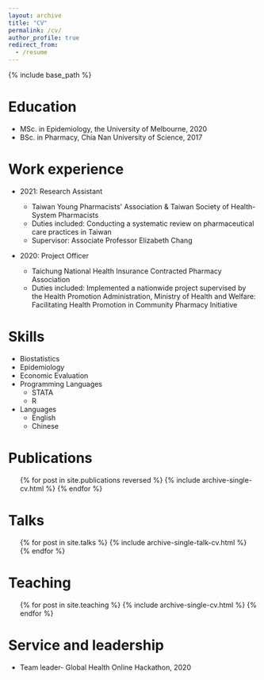 ```yaml
---
layout: archive
title: "CV"
permalink: /cv/
author_profile: true
redirect_from:
  - /resume
---
```


{% include base_path %}

Education
======
* MSc. in Epidemiology, the University of Melbourne, 2020
* BSc. in Pharmacy, Chia Nan University of Science, 2017

Work experience
======
* 2021: Research Assistant
  * Taiwan Young Pharmacists' Association & Taiwan Society of Health-System Pharmacists
  * Duties included: Conducting a systematic review on pharmaceutical care practices in Taiwan
  * Supervisor: Associate Professor Elizabeth Chang

* 2020: Project Officer
  * Taichung National Health Insurance Contracted Pharmacy Association
  * Duties included: Implemented a nationwide project supervised by the Health Promotion Administration, Ministry of Health and Welfare: Facilitating Health  Promotion in Community Pharmacy Initiative
  
Skills
======
* Biostatistics
* Epidemiology
* Economic Evaluation
* Programming Languages
  * STATA
  * R
* Languages
  * English
  * Chinese

Publications
======
  <ul>{% for post in site.publications reversed %}
    {% include archive-single-cv.html %}
  {% endfor %}</ul>
  
Talks
======
  <ul>{% for post in site.talks %}
    {% include archive-single-talk-cv.html %}
  {% endfor %}</ul>
  
Teaching
======
  <ul>{% for post in site.teaching %}
    {% include archive-single-cv.html %}
  {% endfor %}</ul>
  
Service and leadership
======
* Team leader- Global Health Online Hackathon, 2020
